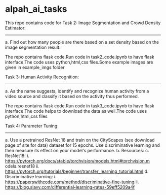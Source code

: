 # alpah_ai_tasks
This repo contains code for
Task 2: Image Segmentation and Crowd Density Estimator:
************************************
a. Find out how many people are there based on a set density based on the image
segmentation result.

The repo contains flask code.Run code in task2_code.ipynb to have flask interface.The code uses python,html,css files.Some example images are given in example_imgs folder

Task 3: Human Activity Recognition:
************************

a. As the name suggests, identify and recognize human activity from a video
source and classify it based on the activity thus performed.

The repo contains flask code.Run code in task3_code.ipynb to have flask interface.The code helps to download the data as well.The code uses python,html,css files

Task 4: Parameter Tuning
************************

a. Use a pretrained ResNet 18 and train on the CityScapes (see download page of
site for data) dataset for 15 epochs. Use discriminative learning and then
measure its effect on your model's performance.
b. Resources:
c. ResNet18:
i. https://pytorch.org/docs/stable/torchvision/models.html#torchvision.m
odels.resnet18
ii. https://pytorch.org/tutorials/beginner/transfer_learning_tutorial.html
d. Discriminative learning:
i. https://paperswithcode.com/method/discriminative-fine-tuning
ii. https://blog.slavv.com/differential-learning-rates-59eff5209a4f
